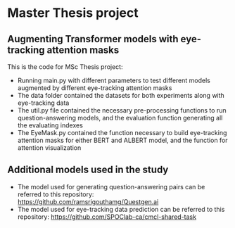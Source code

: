 # Master Thesis project
## Augmenting Transformer models with eye-tracking attention masks

This is the code for MSc Thesis project:

- Running main.py with different parameters to test different models augmented by different eye-tracking attention masks
- The data folder contained the datasets for both experiments along with eye-tracking data
- The util.py file contained the necessary pre-processing functions to run question-answering models, and the evaluation function generating all the evaluating indexes
- The EyeMask.py contained the function necessary to build eye-tracking attention masks for either BERT and ALBERT model, and the function for attention visualization

## Additional models used in the study
* The model used for generating question-answering pairs can be referred to this repository: https://github.com/ramsrigouthamg/Questgen.ai
* The model used for eye-tracking data prediction can be referred to this repository: https://github.com/SPOClab-ca/cmcl-shared-task
